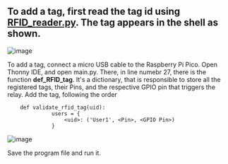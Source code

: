 ## To add a tag, first read the tag id using [RFID_reader.py](https://github.com/0x416E50/Hardware-2-FA-/blob/main/RFID_reader.py). The tag appears in the shell as shown. 

![image](https://github.com/0x416E50/Hardware-2-FA-/assets/167105040/b6fb3060-6fdf-40e4-80ee-e8ee6ddcc403)

To add a tag, connect a micro USB cable to the Raspberry Pi Pico. Open Thonny IDE, and open main.py. There, in line numebr 27, there is the function **def_RFID_tag**.
It's a dictionary, that is responsible to store all the registered tags, their Pins, and the respective GPIO pin that triggers the relay. 
Add the tag, following the order

        def validate_rfid_tag(uid):
                  users = {
                      <uid>: ('User1', <Pin>, <GPIO Pin>)
                  }

![image](https://github.com/0x416E50/Hardware-2-FA-/assets/167105040/9b2a0b87-b3a1-46ea-b9a1-a43156f41bc3)

Save the program file and run it. 
